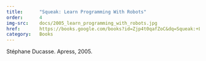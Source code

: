 ```yaml
---
title:      "Squeak: Learn Programming With Robots"
order:      4
img-src:    docs/2005_learn_programming_with_robots.jpg
href:       https://books.google.com/books?id=Zjp4t0qafZoC&dq=Squeak:+Learn+Programming+with+Robots&lr=&source=gbs_navlinks_s
category:   Books
---
```

Stéphane Ducasse. Apress, 2005.
